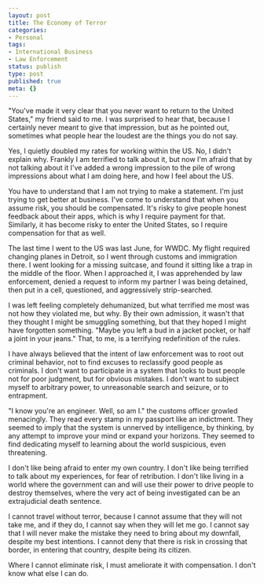 ```yaml
---
layout: post
title: The Economy of Terror
categories:
- Personal
tags:
- International Business
- Law Enforcement
status: publish
type: post
published: true
meta: {}
---
```

"You've made it very clear that you never want to return to the United States," my friend said to me. I was surprised to hear that, because I certainly never meant to give that impression, but as he pointed out, sometimes what people hear the loudest are the things you do not say.

Yes, I quietly doubled my rates for working within the US. No, I didn't explain why. Frankly I am terrified to talk about it, but now I'm afraid that by not talking about it I've added a wrong impression to the pile of wrong impressions about what I am doing here, and how I feel about the US.

You have to understand that I am not trying to make a statement. I'm just trying to get better at business. I've come to understand that when you assume risk, you should be compensated. It's risky to give people honest feedback about their apps, which is why I require payment for that. Similarly, it has become risky to enter the United States, so I require compensation for that as well.

The last time I went to the US was last June, for WWDC. My flight required changing planes in Detroit, so I went through customs and immigration there. I went looking for a missing suitcase, and found it sitting like a trap in the middle of the floor. When I approached it, I was apprehended by law enforcement, denied a request to inform my partner I was being detained, then put in a cell, questioned, and aggressively strip-searched.

I was left feeling completely dehumanized, but what terrified me most was not how they violated me, but why. By their own admission, it wasn't that they thought I might be smuggling something, but that they hoped I might have forgotten something. "Maybe you left a bud in a jacket pocket, or half a joint in your jeans." That, to me, is a terrifying redefinition of the rules.

I have always believed that the intent of law enforcement was to root out criminal behavior, not to find excuses to reclassify good people as criminals. I don't want to participate in a system that looks to bust people not for poor judgment, but for obvious mistakes. I don't want to subject myself to arbitrary power, to unreasonable search and seizure, or to entrapment.

"I know you're an engineer. Well, so am I." the customs officer growled menacingly. They read every stamp in my passport like an indictment. They seemed to imply that the system is unnerved by intelligence, by thinking, by any attempt to improve your mind or expand your horizons. They seemed to find dedicating myself to learning about the world suspicious, even threatening.

I don't like being afraid to enter my own country. I don't like being terrified to talk about my experiences, for fear of retribution. I don't like living in a world where the government can and will use their power to drive people to destroy themselves, where the very act of being investigated can be an extrajudicial death sentence.

I cannot travel without terror, because I cannot assume that they will not take me, and if they do, I cannot say when they will let me go. I cannot say that I will never make the mistake they need to bring about my downfall, despite my best intentions. I cannot deny that there is risk in crossing that border, in entering that country, despite being its citizen.

Where I cannot eliminate risk, I must ameliorate it with compensation. I don't know what else I can do.
